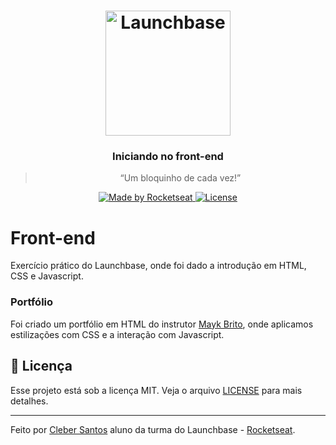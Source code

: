 <h1 align="center">
    <img alt="Launchbase" src="https://storage.googleapis.com/golden-wind/bootcamp-launchbase/logo.png" width="200px" />
</h1>

<h3 align="center">
  Iniciando no front-end 
</h3>

<blockquote align="center">“Um bloquinho de cada vez!”</blockquote>

<p align="center">

  <a href="https://rocketseat.com.br">
    <img alt="Made by Rocketseat" src="https://img.shields.io/badge/made%20by-Rocketseat-%23F8952D">
  </a>

  <a href="LICENSE" >
    <img alt="License" src="https://img.shields.io/badge/license-MIT-%23F8952D">
  </a>

</p>

# Front-end

Exercício prático do Launchbase, onde foi dado a introdução em HTML, CSS e Javascript.

### Portfólio

Foi criado um portfólio em HTML do instrutor [Mayk Brito](https://github.com/maykbrito), onde aplicamos estilizações com CSS e a interação com Javascript.

## :memo: Licença

Esse projeto está sob a licença MIT. Veja o arquivo [LICENSE](../LICENSE) para mais detalhes.

---

Feito por [Cleber Santos](https://github.com/cleber-santos) aluno da turma do Launchbase - [Rocketseat](https://rocketseat.com.br).